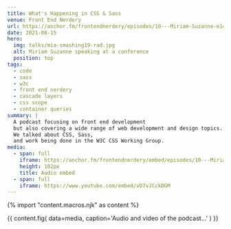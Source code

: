 ```yaml
---
title: What's Happening in CSS & Sass
venue: Front End Nerdery
url: https://anchor.fm/frontendnerdery/episodes/10---Miriam-Suzanne-e14kfst
date: 2021-08-15
hero:
  img: talks/mia-smashing19-rad.jpg
  alt: Miriam Suzanne speaking at a conference
  position: top
tags:
  - code
  - sass
  - w3c
  - front end nerdery
  - cascade layers
  - css scope
  - container queries
summary: |
  A podcast focusing on front end development
  but also covering a wide range of web development and design topics.
  We talked about CSS, Sass,
  and work being done in the W3C CSS Working Group.
media:
  - span: full
    iframe: https://anchor.fm/frontendnerdery/embed/episodes/10---Miriam-Suzanne-e14kfst
    height: 102px
    title: Audio embed
  - span: full
    iframe: https://www.youtube.com/embed/vD7vJCckDGM
---
```


{% import "content.macros.njk" as content %}

{{ content.fig(
  data=media,
  caption='Audio and video of the podcast...'
) }}
